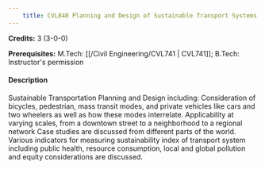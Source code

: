 ```yaml
---
    title: CVL840 Planning and Design of Sustainable Transport Systems
---
```

**Credits:** 3 (3-0-0)



**Prerequisites:** M.Tech: [[/Civil Engineering/CVL741 | CVL741]]; B.Tech: Instructor's permission

#### Description 
Sustainable Transportation Planning and Design including: Consideration of bicycles, pedestrian, mass transit modes, and private vehicles like cars and two wheelers as well as how these modes interrelate. Applicability at varying scales, from a downtown street to a neighborhood to a regional network Case studies are discussed from different parts of the world. Various indicators for measuring sustainability index of transport system including public health, resource consumption, local and global pollution and equity considerations are discussed.